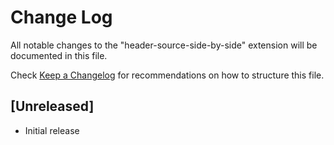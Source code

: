 # Change Log

All notable changes to the "header-source-side-by-side" extension will be documented in this file.

Check [Keep a Changelog](http://keepachangelog.com/) for recommendations on how to structure this file.

## [Unreleased]

- Initial release